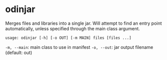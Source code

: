 # odinjar

Merges files and libraries into a single jar. Will attempt to find an entry point automatically, unless specified through the main class argument.

`usage: odinjar [-h] [-o OUT] [-m MAIN] files [files ...]`

`-m, --main`: main class to use in manifest
`-o, --out`: jar output filename (default: out)
